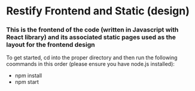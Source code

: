 <div><h1>Restify Frontend and Static (design)</h1></div>

<h3>This is the frontend of the code (written in Javascript with React library) and its associated static pages used as the layout for the frontend design</h3>

<div>To get started, cd into the proper directory and then run the following coommands in this order (please ensure you have node.js installed): 

<ul>
  <li>npm install</li>
  <li>npm start</li>
</ul>

</div>

